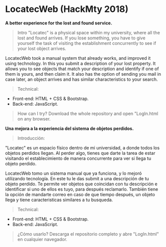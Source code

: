 # LocatecWeb (HackMty 2018)

**A better experience for the lost and found service.**

> Intro
"Locatec" is a physical space within my university, where all the lost and found arrives. 
If you lose something, you have to give yourself the task of visiting the establishment concurrently to see if your lost object arrives.

LocatecWeb took a manual system that already works, and improved it using technology. In this you submit a description of your lost property. It allows you to see objects that match your description and identify if one of them is yours, and then claim it. It also has the option of sending you mail in case later, an object arrives and has similar characteristics to your search.

> Technical:
- Front-end: HTML + CSS & Bootstrap.
- Back-end: JavaScript.

> How can I try?
Download the whole repository and open "LogIn.html on any browser.

**Una mejora a la experiencia del sistema de objetos perdidos.**

> Introducción:

"Locatec" es un espacio físico dentro de mi universidad, a donde todos los objetos perdidos llegan. 
Al perder algo, tienes que darte la tarea de estar visitando el establecimiento de manera concurrente para ver si llega tu objeto perdido.

LocatecWeb tomo un sistema manual que ya funciona, y lo mejoró utilizando tecnología. En este tu le das submit a una descripción de tu objeto perdido. Te permite ver objetos que coincidan con tu descripción e identificar si uno de ellos es tuyo, para después reclamarlo. También tiene la opción de mandarte correo en caso de que tiempo después, un objeto llega y tiene caracteristicas similares a tu busqueda.

> Technical:
- Front-end: HTML + CSS & Bootstrap.
- Back-end: JavaScript.

> ¿Cómo usarlo?
Descarga el repositorio completo y abre "LogIn.html" en cualquier navegador.

